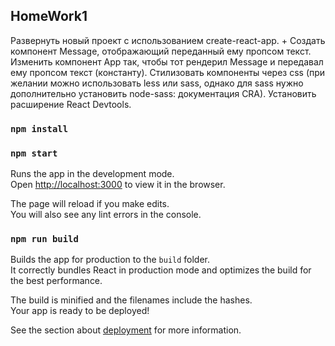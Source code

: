 ## HomeWork1
Развернуть новый проект с использованием create-react-app.  +
Создать компонент Message, отображающий переданный ему пропсом текст.
Изменить компонент App так, чтобы тот рендерил Message и передавал ему пропсом текст (константу).
Стилизовать компоненты через css (при желании можно использовать less или sass, однако для sass нужно дополнительно установить node-sass: документация CRA).
Установить расширение React Devtools.

### `npm install`
### `npm start`

Runs the app in the development mode.\
Open [http://localhost:3000](http://localhost:3000) to view it in the browser.

The page will reload if you make edits.\
You will also see any lint errors in the console.

### `npm run build`

Builds the app for production to the `build` folder.\
It correctly bundles React in production mode and optimizes the build for the best performance.

The build is minified and the filenames include the hashes.\
Your app is ready to be deployed!

See the section about [deployment](https://facebook.github.io/create-react-app/docs/deployment) for more information.
